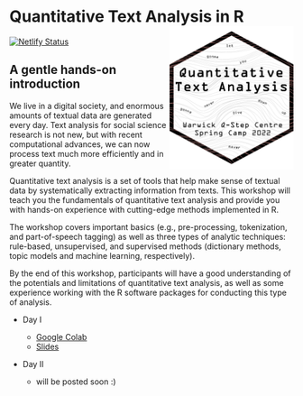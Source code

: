 
# Quantitative Text Analysis in R <img src="content/home/coursedown.png" align="right" width="220"/>

<!-- badges: start -->

[![Netlify
Status](https://api.netlify.com/api/v1/badges/ad93845a-da16-4591-bbf4-f1e2a2ccc019/deploy-status)](https://app.netlify.com/sites/coursedown/deploys)
<!-- badges: end -->

## A gentle hands-on introduction

We live in a digital society, and enormous amounts of textual data are
generated every day. Text analysis for social science research is not
new, but with recent computational advances, we can now process text
much more efficiently and in greater quantity.

Quantitative text analysis is a set of tools that help make sense of
textual data by systematically extracting information from texts. This
workshop will teach you the fundamentals of quantitative text analysis
and provide you with hands-on experience with cutting-edge methods
implemented in R.

The workshop covers important basics (e.g., pre-processing,
tokenization, and part-of-speech tagging) as well as three types of
analytic techniques: rule-based, unsupervised, and supervised methods
(dictionary methods, topic models and machine learning, respectively).

By the end of this workshop, participants will have a good understanding
of the potentials and limitations of quantitative text analysis, as well
as some experience working with the R software packages for conducting
this type of analysis.

-   Day I

    -   [Google Colab](tinyurl.com/wqtaday1)
    -   [Slides](https://favstats.github.io/WarwickSpringCamp_QTA/slides/day1/#1)

-   Day II

    -   will be posted soon :)

